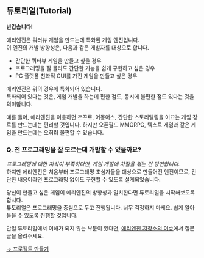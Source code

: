 ## 튜토리얼(Tutorial)

**반갑습니다!**

에리엔진은 쿼터뷰 게임을 만드는데 특화된 게임 엔진입니다.  
이 엔진의 개발 방향성은, 다음과 같은 개발자를 대상으로 합니다.

- 간단한 쿼터뷰 게임을 만들고 싶을 경우
- 프로그래밍을 잘 몰라도 간단한 기능을 쉽게 구현하고 싶은 경우
- PC 플랫폼 친화적 GUI를 가진 게임을 만들고 싶은 경우

에리엔진은 위의 경우에 특화되어 있습니다.  
특화되어 있다는 것은, 게임 개발을 하는데 편한 점도, 동시에 불편한 점도 있다는 것을 의미합니다.

예를 들어, 에리엔진을 이용하면 쯔꾸르, 어몽어스, 간단한 스토리텔링을 이끄는 게임 장르를 만드는데는 편리할 것입니다. 하지만 오픈필드 MMORPG, 텍스트 게임과 같은 게임을 만드는데는 오히려 불편할 수 있습니다.

### Q. 전 프로그래밍을 잘 모르는데 개발할 수 있을까요?
*프로그래밍에 대한 지식이 부족하다면, 게임 개발에 차질을 겪는 건 당연합니다.*  
하지만 에리엔진은 처음부터 프로그래밍 초심자들을 대상으로 만들어진 엔진이므로, 간단한 내용이라면 프로그래밍 없이도 구현할 수 있도록 설계되었습니다.

당신이 만들고 싶은 게임이 에리엔진의 방향성과 일치한다면 튜토리얼을 시작해보도록 합시다.  
튜토리얼은 프로그래밍을 중심으로 두고 진행됩니다. 너무 걱정하지 마세요. 쉽게 알아들을 수 있도록 진행할 것입니다.

만일 튜토리얼에서 이해가 되지 않는 부분이 있다면, [에리엔진 저장소의 이슈](https://github.com/izure1/eriengine4/issues)에서 질문글을 올려주세요.

[→ 프로젝트 만들기](./how-to-make-new-project)